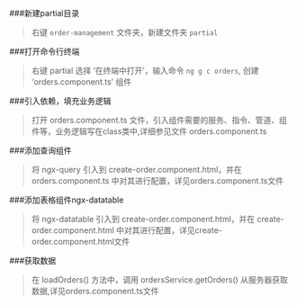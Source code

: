 ###新建partial目录
> 右键 `order-management` 文件夹，新建文件夹 `partial`

###打开命令行终端
> 右键 partial 选择 ‘在终端中打开’，输入命令 `ng g c orders`, 创建 ‘orders.component.ts’ 组件

###引入依赖，填充业务逻辑
> 打开 orders.component.ts 文件，引入组件需要的服务、指令、管道、组件等，业务逻辑写在class类中,详细参见文件 orders.component.ts

###添加查询组件
> 将 ngx-query 引入到 create-order.component.html，并在 orders.component.ts 中对其进行配置，详见orders.component.ts文件

###添加表格组件ngx-datatable
> 将 ngx-datatable 引入到 create-order.component.html，并在 create-order.component.html 中对其进行配置，详见create-order.component.html文件

###获取数据
> 在 loadOrders() 方法中，调用 ordersService.getOrders() 从服务器获取数据,详见orders.component.ts文件